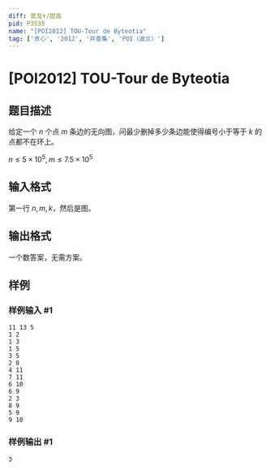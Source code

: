 ```yaml
---
diff: 普及+/提高
pid: P3535
name: "[POI2012] TOU-Tour de Byteotia"
tag: ['贪心', '2012', '并查集', 'POI（波兰）']
---
```

# [POI2012] TOU-Tour de Byteotia
## 题目描述

给定一个 $n$ 个点 $m$ 条边的无向图，问最少删掉多少条边能使得编号小于等于 $k$ 的点都不在环上。

$n\le 5\times 10^5,m\le 7.5\times 10^5$
## 输入格式

第一行 $n,m,k$，然后是图。
## 输出格式

一个数答案，无需方案。
## 样例

### 样例输入 #1
```
11 13 5
1 2
1 3
1 5
3 5
2 8
4 11
7 11
6 10
6 9
2 3
8 9
5 9
9 10
```
### 样例输出 #1
```
3
```
